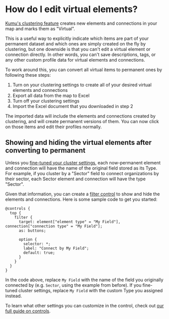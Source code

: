 # How do I edit virtual elements?

[Kumu's clustering feature](/guides/clustering.md) creates new elements and connections in your map and marks them as "Virtual".

This is a useful way to explicitly indicate which items are part of your permanent dataset and which ones are simply created on the fly by clustering, but one downside is that you can't edit a virtual element or connection directly. In other words, you can't save descriptions, tags, or any other custom profile data for virtual elements and connections.

To work around this, you can convert all virtual items to permanent ones by following these steps:
1. Turn on your clustering settings to create all of your desired virtual elements and connections
2. Export all data from the map to Excel
3. Turn off your clustering settings
4. Import the Excel document that you downloaded in step 2

The imported data will include the elements and connections created by clustering, and will create permanent versions of them. You can now click on those items and edit their profiles normally.


## Showing and hiding the virtual elements after converting to permanent

Unless you [fine-tuned your cluster settings](/guides/clustering.md#fine-tune-cluster-settings), each now-permanent element and connection will have the name of the original field stored as its Type. For example, if you cluster by a "Sector" field to connect organizations by their sector, each Sector element and connection will have the type "Sector".

Given that information, you can create a [filter control](/guides/controls/filter-control.md) to show and hide the elements and connections. Here is some sample code to get you started:

```
@controls {
  top {
    filter {
      target: element["element type" = "My Field"], connection["connection type" = "My Field"];
      as: buttons;

      option {
        selector: *;
        label: "Connect by My Field";
        default: true;
      }
    }
  }
}
```

In the code above, replace `My Field` with the name of the field you originally connected by (e.g. `Sector`, using the example from before). If you fine-tuned cluster settings, replace `My Field` with the custom Type you assigned instead.

To learn what other settings you can customize in the control, check out [our full guide on controls](/guides/controls.md).


